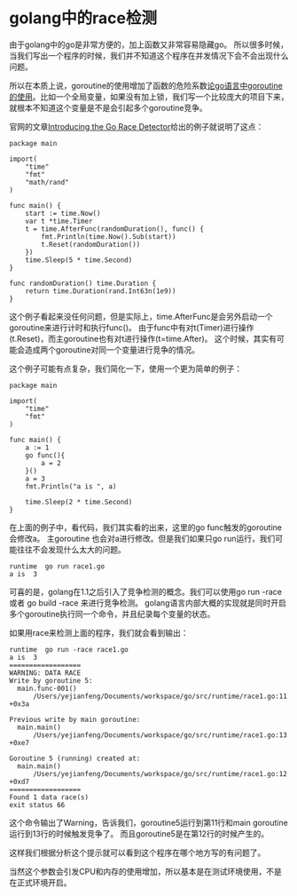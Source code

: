 # golang中的race检测

由于golang中的go是非常方便的，加上函数又非常容易隐藏go。
所以很多时候，当我们写出一个程序的时候，我们并不知道这个程序在并发情况下会不会出现什么问题。

所以在本质上说，goroutine的使用增加了函数的危险系数[论go语言中goroutine的使用](http://www.cnblogs.com/yjf512/archive/2012/06/30/2571247.html)。比如一个全局变量，如果没有加上锁，我们写一个比较庞大的项目下来，就根本不知道这个变量是不是会引起多个goroutine竞争。

官网的文章[Introducing the Go Race Detector](http://blog.golang.org/race-detector)给出的例子就说明了这点：

```golang
package main

import(
    "time"
    "fmt"
    "math/rand"
)

func main() {
    start := time.Now()
    var t *time.Timer
    t = time.AfterFunc(randomDuration(), func() {
        fmt.Println(time.Now().Sub(start))
        t.Reset(randomDuration())
    })
    time.Sleep(5 * time.Second)
}

func randomDuration() time.Duration {
    return time.Duration(rand.Int63n(1e9))
}
```

这个例子看起来没任何问题，但是实际上，time.AfterFunc是会另外启动一个goroutine来进行计时和执行func()。
由于func中有对t(Timer)进行操作(t.Reset)，而主goroutine也有对t进行操作(t=time.After)。
这个时候，其实有可能会造成两个goroutine对同一个变量进行竞争的情况。

这个例子可能有点复杂，我们简化一下，使用一个更为简单的例子：

```golang
package main

import(
    "time"
    "fmt"
)

func main() {
    a := 1
    go func(){
        a = 2
    }()
    a = 3
    fmt.Println("a is ", a)

    time.Sleep(2 * time.Second)
}

```
在上面的例子中，看代码，我们其实看的出来，这里的go func触发的goroutine会修改a。
主goroutine 也会对a进行修改。但是我们如果只go run运行，我们可能往往不会发现什么太大的问题。

```golang
runtime  go run race1.go
a is  3
```

可喜的是，golang在1.1之后引入了竞争检测的概念。我们可以使用go run -race  或者 go build -race 来进行竞争检测。
golang语言内部大概的实现就是同时开启多个goroutine执行同一个命令，并且纪录每个变量的状态。

如果用race来检测上面的程序，我们就会看到输出：

```golang
runtime  go run -race race1.go
a is  3
==================
WARNING: DATA RACE
Write by goroutine 5:
  main.func·001()
      /Users/yejianfeng/Documents/workspace/go/src/runtime/race1.go:11 +0x3a

Previous write by main goroutine:
  main.main()
      /Users/yejianfeng/Documents/workspace/go/src/runtime/race1.go:13 +0xe7

Goroutine 5 (running) created at:
  main.main()
      /Users/yejianfeng/Documents/workspace/go/src/runtime/race1.go:12 +0xd7
==================
Found 1 data race(s)
exit status 66
```

这个命令输出了Warning，告诉我们，goroutine5运行到第11行和main goroutine运行到13行的时候触发竞争了。
而且goroutine5是在第12行的时候产生的。

这样我们根据分析这个提示就可以看到这个程序在哪个地方写的有问题了。

当然这个参数会引发CPU和内存的使用增加，所以基本是在测试环境使用，不是在正式环境开启。
